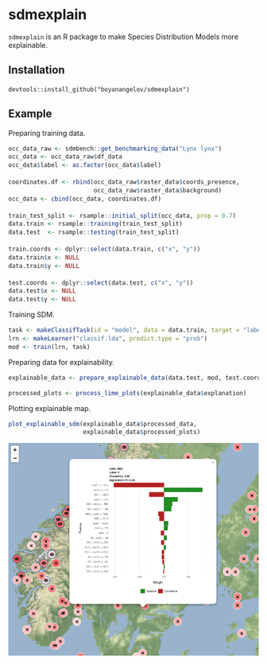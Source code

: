 <!-- README.md is generated from README.Rmd. Please edit that file -->
sdmexplain
==========

`sdmexplain` is an R package to make Species Distribution Models more
explainable.

Installation
------------

    devtools::install_github("boyanangelov/sdmexplain")

Example
-------

Preparing training data.

``` r
occ_data_raw <- sdmbench::get_benchmarking_data("Lynx lynx")
occ_data <- occ_data_raw$df_data
occ_data$label <- as.factor(occ_data$label)

coordinates.df <- rbind(occ_data_raw$raster_data$coords_presence,
                        occ_data_raw$raster_data$background)
occ_data <- cbind(occ_data, coordinates.df)

train_test_split <- rsample::initial_split(occ_data, prop = 0.7)
data.train <- rsample::training(train_test_split)
data.test  <- rsample::testing(train_test_split)

train.coords <- dplyr::select(data.train, c("x", "y"))
data.train$x <- NULL
data.train$y <- NULL

test.coords <- dplyr::select(data.test, c("x", "y"))
data.test$x <- NULL
data.test$y <- NULL
```

Training SDM.

``` r
task <- makeClassifTask(id = "model", data = data.train, target = "label")
lrn <- makeLearner("classif.lda", predict.type = "prob")
mod <- train(lrn, task)
```

Preparing data for explainability.

``` r
explainable_data <- prepare_explainable_data(data.test, mod, test.coords)
```

``` r
processed_plots <- process_lime_plots(explainable_data$explanation)
```

Plotting explainable map.

``` r
plot_explainable_sdm(explainable_data$processed_data,
                     explainable_data$processed_plots)
```

![](screenshots/screenshot_1.png)
